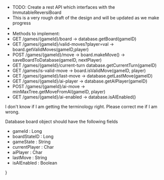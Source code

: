 
* TODO: Create a rest API which interfaces with the ImmutableReversiBoard
* This is a very rough draft of the design and will be updated as we make progress
*
* Methods to implement:
* GET /games/{gameId}/board -> database.getBoard(gameID)
* GET /games/{gameId}/valid-moves?player=val -> board.getValidMoves(gameID,player)
* POST /games/{gameId}/move -> board.makeMove() -> saveBoardToDatabase(gameID, nextPlayer)
* GET /games/{gameId}/current-turn database.getCurrentTurn(gameID)
* GET /games/is-valid-move -> board.isValidMove(gameID, player)
* GET /games/{gameId}/last-move -> database.getLastMove(gameID)
* GET /games/{gameId}/ai-player -> database.getAIPlayer(gameID)
* POST /games/{gameId}/ai-move -> minMaxTree.getMoveFromAI(gameID, player)
* GET /games/{gameId}/ai-enabled -> database.isAIEnabled()

I don't know if I am getting the terminology right.
Please correct me if I am wrong.

Database board object should have the following fields
* gameId : Long
* boardStateID : Long
* gameState : String
* currentPlayer : Char
* aiPlayer : Char
* lastMove : String
* isAIEnabled : Boolean

}
